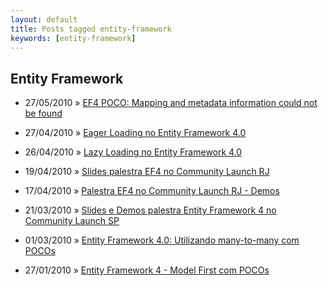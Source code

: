 ```yaml
---
layout: default
title: Posts tagged entity-framework
keywords: [entity-framework]
---
```

<h2 class="category">Entity Framework</h2>
<ul class="posts">
<li>
<p>
<span class="date">27/05/2010</span> &raquo;
<a href="/blog/ef4-poco-mapping-and-metadata-information-could-not-be-found">EF4 POCO: Mapping and metadata information could not be found</a>
</p>
</li>
<li>
<p>
<span class="date">27/04/2010</span> &raquo;
<a href="/blog/eager-loading-no-entity-framework-4-0">Eager Loading no Entity Framework 4.0 </a>
</p>
</li>
<li>
<p>
<span class="date">26/04/2010</span> &raquo;
<a href="/blog/lazy-loading-no-entity-framework-4-0">Lazy Loading no Entity Framework 4.0</a>
</p>
</li>
<li>
<p>
<span class="date">19/04/2010</span> &raquo;
<a href="/blog/slides-palestra-ef4-no-community-launch-rj">Slides palestra EF4 no Community Launch RJ</a>
</p>
</li>
<li>
<p>
<span class="date">17/04/2010</span> &raquo;
<a href="/blog/palestra-ef4-no-community-launch-rj-demos">Palestra EF4 no Community Launch RJ - Demos</a>
</p>
</li>
<li>
<p>
<span class="date">21/03/2010</span> &raquo;
<a href="/blog/slides-e-demos-palestra-entity-framework-4-no-community-launch-sp">Slides e Demos palestra Entity Framework 4 no Community Launch SP</a>
</p>
</li>
<li>
<p>
<span class="date">01/03/2010</span> &raquo;
<a href="/blog/entity-framework-4-0-utilizando-many-to-many-com-pocos">Entity Framework 4.0: Utilizando many-to-many com POCOs</a>
</p>
</li>
<li>
<p>
<span class="date">27/01/2010</span> &raquo;
<a href="/blog/entity-framework-4-model-first-com-pocos">Entity Framework 4 - Model First com POCOs</a>
</p>
</li>
</ul>
